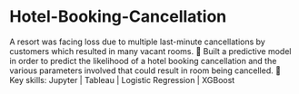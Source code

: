 # Hotel-Booking-Cancellation
 A resort was facing loss due to multiple last-minute cancellations by customers which resulted in many vacant rooms.  Built a predictive model in order to predict the likelihood of a hotel booking cancellation and the various  parameters involved that could result in room being cancelled.  Key skills: Jupyter | Tableau | Logistic Regression | XGBoost
